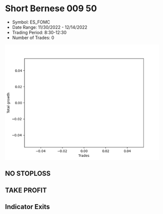# Short Bernese 009 50 
- Symbol: ES_FOMC
- Date Range: 11/30/2022 - 12/14/2022
- Trading Period: 8:30-12:30
- Number of Trades: 0

![Plot](ShortBernese00950ES_FOMC.png)
## NO STOPLOSS














## TAKE PROFIT











## Indicator Exits

